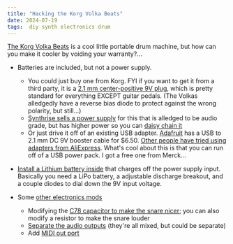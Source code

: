 ```yaml
---
title: "Hacking the Korg Volka Beats"
date: 2024-07-19
tags:  diy synth electronics drum
---
```


[The Korg Volka Beats](https://www.korg.com/us/products/dj/volca_beats/) is a cool little portable drum machine, but how can you make it cooler by voiding your warranty?...

- Batteries are included, but not a power supply. 
    - You could just buy one from Korg.  FYI if you want to get it from a third party, it is a [2.1 mm center-positive 9V plug](https://www.reddit.com/r/synthesizers/comments/7oaqnk/whos_stupid_idea_was_it_to_make_volca_power/), which is pretty standard for everything EXCEPT guitar pedals.  (The Volkas alledgedly have a reverse bias diode to protect against the wrong polarity, but still...)
    - [Synthrise sells a power supply](https://synth-rise.com/products/pa2pro-us) for this that is alledged to be audio grade, but has higher power so you can [daisy chain it](https://synth-rise.com/products/dc5?pr_prod_strat=jac&pr_rec_id=b4564faf6&pr_rec_pid=6543582855353&pr_ref_pid=6543582953657&pr_seq=uniform)
    - Or just drive it off of an existing USB adapter.  [Adafruit](https://www.adafruit.com/product/2777) has a USB to 2.1 mm DC 9V booster cable for $6.50.  [Other people have tried using adapters from AliExpress](https://ranzee.com/korg-volca-mobile-power-for-under-5/). What's cool about this is that you can run off of a USB power pack.  I got a free one from Merck...

- [Install a Lithium battery inside](https://www.instructables.com/Korg-Volca-Lithium-Battery-Mod/) that charges off the power supply input. Basically you need a LiPo battery, a adjustable discharge breakout, and a couple diodes to dial down the 9V input voltage. 

- Some [other electronics mods](https://drolez.com/blog/music/korg-volca-beats-mods-guide.php)
    - Modifying the [C78 capacitor to make the snare nicer](https://modwiggler.com/forum/viewtopic.php?t=193238#p2710371); you can also modify a resistor to make the snare louder
    - [Separate the audio outputs](https://www.instructables.com/Improve-Korg-Volca-Beats-with-Individual-Out-Mod/) (they're all mixed, but could be separate)
    - Add [MIDI out port](https://blog.utopianlabs.com/2013/09/korg-volca-beats-midi-out/)

